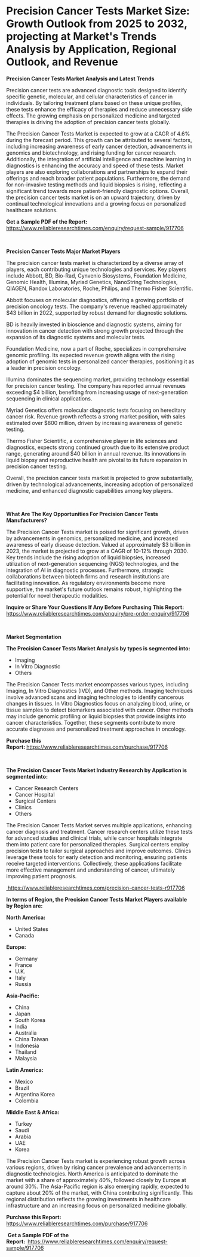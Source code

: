 <p><h1>Precision Cancer Tests Market Size: Growth Outlook from 2025 to 2032, projecting at Market's Trends Analysis by Application, Regional Outlook, and Revenue</h1></p><p><strong>Precision Cancer Tests Market Analysis and Latest Trends</strong></p>
<p><p>Precision cancer tests are advanced diagnostic tools designed to identify specific genetic, molecular, and cellular characteristics of cancer in individuals. By tailoring treatment plans based on these unique profiles, these tests enhance the efficacy of therapies and reduce unnecessary side effects. The growing emphasis on personalized medicine and targeted therapies is driving the adoption of precision cancer tests globally.</p><p>The Precision Cancer Tests Market is expected to grow at a CAGR of 4.6% during the forecast period. This growth can be attributed to several factors, including increasing awareness of early cancer detection, advancements in genomics and biotechnology, and rising funding for cancer research. Additionally, the integration of artificial intelligence and machine learning in diagnostics is enhancing the accuracy and speed of these tests. Market players are also exploring collaborations and partnerships to expand their offerings and reach broader patient populations. Furthermore, the demand for non-invasive testing methods and liquid biopsies is rising, reflecting a significant trend towards more patient-friendly diagnostic options. Overall, the precision cancer tests market is on an upward trajectory, driven by continual technological innovations and a growing focus on personalized healthcare solutions.</p></p>
<p><strong>Get a Sample PDF of the Report:&nbsp;</strong> <a href="https://www.reliableresearchtimes.com/enquiry/request-sample/917706?utm_campaign=2669&utm_medium=2&utm_source=Github&utm_content=ia&utm_term=18042025&utm_id=precision-cancer-tests">https://www.reliableresearchtimes.com/enquiry/request-sample/917706</a></p>
<p>&nbsp;</p>
<p><strong>Precision Cancer Tests Major Market Players</strong></p>
<p><p>The precision cancer tests market is characterized by a diverse array of players, each contributing unique technologies and services. Key players include Abbott, BD, Bio-Rad, Cynvenio Biosystems, Foundation Medicine, Genomic Health, Illumina, Myriad Genetics, NanoString Technologies, QIAGEN, Randox Laboratories, Roche, Philips, and Thermo Fisher Scientific.</p><p>Abbott focuses on molecular diagnostics, offering a growing portfolio of precision oncology tests. The company's revenue reached approximately $43 billion in 2022, supported by robust demand for diagnostic solutions.</p><p>BD is heavily invested in bioscience and diagnostic systems, aiming for innovation in cancer detection with strong growth projected through the expansion of its diagnostic systems and molecular tests.</p><p>Foundation Medicine, now a part of Roche, specializes in comprehensive genomic profiling. Its expected revenue growth aligns with the rising adoption of genomic tests in personalized cancer therapies, positioning it as a leader in precision oncology.</p><p>Illumina dominates the sequencing market, providing technology essential for precision cancer testing. The company has reported annual revenues exceeding $4 billion, benefiting from increasing usage of next-generation sequencing in clinical applications.</p><p>Myriad Genetics offers molecular diagnostic tests focusing on hereditary cancer risk. Revenue growth reflects a strong market position, with sales estimated over $800 million, driven by increasing awareness of genetic testing.</p><p>Thermo Fisher Scientific, a comprehensive player in life sciences and diagnostics, expects strong continued growth due to its extensive product range, generating around $40 billion in annual revenue. Its innovations in liquid biopsy and reproductive health are pivotal to its future expansion in precision cancer testing.</p><p>Overall, the precision cancer tests market is projected to grow substantially, driven by technological advancements, increasing adoption of personalized medicine, and enhanced diagnostic capabilities among key players.</p></p>
<p>&nbsp;</p>
<p><strong>What Are The Key Opportunities For Precision Cancer Tests Manufacturers?</strong></p>
<p><p>The Precision Cancer Tests market is poised for significant growth, driven by advancements in genomics, personalized medicine, and increased awareness of early disease detection. Valued at approximately $3 billion in 2023, the market is projected to grow at a CAGR of 10-12% through 2030. Key trends include the rising adoption of liquid biopsies, increased utilization of next-generation sequencing (NGS) technologies, and the integration of AI in diagnostic processes. Furthermore, strategic collaborations between biotech firms and research institutions are facilitating innovation. As regulatory environments become more supportive, the market's future outlook remains robust, highlighting the potential for novel therapeutic modalities.</p></p>
<p><strong>Inquire or Share Your Questions If Any Before Purchasing This Report:</strong> <a href="https://www.reliableresearchtimes.com/enquiry/pre-order-enquiry/917706?utm_campaign=2669&utm_medium=2&utm_source=Github&utm_content=ia&utm_term=18042025&utm_id=precision-cancer-tests">https://www.reliableresearchtimes.com/enquiry/pre-order-enquiry/917706</a></p>
<p>&nbsp;</p>
<p><strong>Market Segmentation</strong></p>
<p><strong>The Precision Cancer Tests Market Analysis by types is segmented into:</strong></p>
<p><ul><li>Imaging</li><li>In Vitro Diagnostic</li><li>Others</li></ul></p>
<p><p>The Precision Cancer Tests market encompasses various types, including Imaging, In Vitro Diagnostics (IVD), and Other methods. Imaging techniques involve advanced scans and imaging technologies to identify cancerous changes in tissues. In Vitro Diagnostics focus on analyzing blood, urine, or tissue samples to detect biomarkers associated with cancer. Other methods may include genomic profiling or liquid biopsies that provide insights into cancer characteristics. Together, these segments contribute to more accurate diagnoses and personalized treatment approaches in oncology.</p></p>
<p><strong>Purchase this Report:&nbsp;</strong><a href="https://www.reliableresearchtimes.com/purchase/917706?utm_campaign=2669&utm_medium=2&utm_source=Github&utm_content=ia&utm_term=18042025&utm_id=precision-cancer-tests">https://www.reliableresearchtimes.com/purchase/917706</a></p>
<p>&nbsp;</p>
<p><strong>The Precision Cancer Tests Market Industry Research by Application is segmented into:</strong></p>
<p><ul><li>Cancer Research Centers</li><li>Cancer Hospital</li><li>Surgical Centers</li><li>Clinics</li><li>Others</li></ul></p>
<p><p>The Precision Cancer Tests Market serves multiple applications, enhancing cancer diagnosis and treatment. Cancer research centers utilize these tests for advanced studies and clinical trials, while cancer hospitals integrate them into patient care for personalized therapies. Surgical centers employ precision tests to tailor surgical approaches and improve outcomes. Clinics leverage these tools for early detection and monitoring, ensuring patients receive targeted interventions. Collectively, these applications facilitate more effective management and understanding of cancer, ultimately improving patient prognosis.</p></p>
<p><a href="https://www.reliableresearchtimes.com/precision-cancer-tests-r917706?utm_campaign=2669&utm_medium=2&utm_source=Github&utm_content=ia&utm_term=18042025&utm_id=precision-cancer-tests">&nbsp;https://www.reliableresearchtimes.com/precision-cancer-tests-r917706</a></p>
<p><strong>In terms of Region, the Precision Cancer Tests Market Players available by Region are:</strong></p>
<p>
    <p> <strong> North America: </strong>
        <ul>
            <li>United States</li>
            <li>Canada</li>
        </ul>
        </p> 
    <p> <strong> Europe: </strong>
        <ul>
            <li>Germany</li>
            <li>France</li>
            <li>U.K.</li>
            <li>Italy</li>
            <li>Russia</li>
        </ul>
        </p> 
    <p> <strong> Asia-Pacific: </strong>
        <ul>
            <li>China</li>
            <li>Japan</li>
            <li>South Korea</li>
            <li>India</li>
            <li>Australia</li>
            <li>China Taiwan</li>
            <li>Indonesia</li>
            <li>Thailand</li>
            <li>Malaysia</li>
        </ul>
        </p> 
    <p> <strong> Latin America: </strong>
        <ul>
            <li>Mexico</li>
            <li>Brazil</li>
            <li>Argentina Korea</li>
            <li>Colombia</li>
        </ul>
        </p> 
    <p> <strong> Middle East & Africa: </strong>
        <ul>
            <li>Turkey</li>
            <li>Saudi</li>
            <li>Arabia</li>
            <li>UAE</li>
            <li>Korea</li>
        </ul>
    </p>
    </p>
<p><p>The Precision Cancer Tests market is experiencing robust growth across various regions, driven by rising cancer prevalence and advancements in diagnostic technologies. North America is anticipated to dominate the market with a share of approximately 40%, followed closely by Europe at around 30%. The Asia-Pacific region is also emerging rapidly, expected to capture about 20% of the market, with China contributing significantly. This regional distribution reflects the growing investments in healthcare infrastructure and an increasing focus on personalized medicine globally.</p></p>
<p><strong>Purchase this Report: </strong><a href="https://www.reliableresearchtimes.com/purchase/917706?utm_campaign=2669&utm_medium=2&utm_source=Github&utm_content=ia&utm_term=18042025&utm_id=precision-cancer-tests">https://www.reliableresearchtimes.com/purchase/917706</a></p>
<p>&nbsp;<strong>Get a Sample PDF of the Report:&nbsp;&nbsp;</strong><a href="https://www.reliableresearchtimes.com/enquiry/request-sample/917706?utm_campaign=2669&utm_medium=2&utm_source=Github&utm_content=ia&utm_term=18042025&utm_id=precision-cancer-tests">https://www.reliableresearchtimes.com/enquiry/request-sample/917706</a></p>
<p><strong></strong></p>
<p><p></p><p></p><p></p></p>